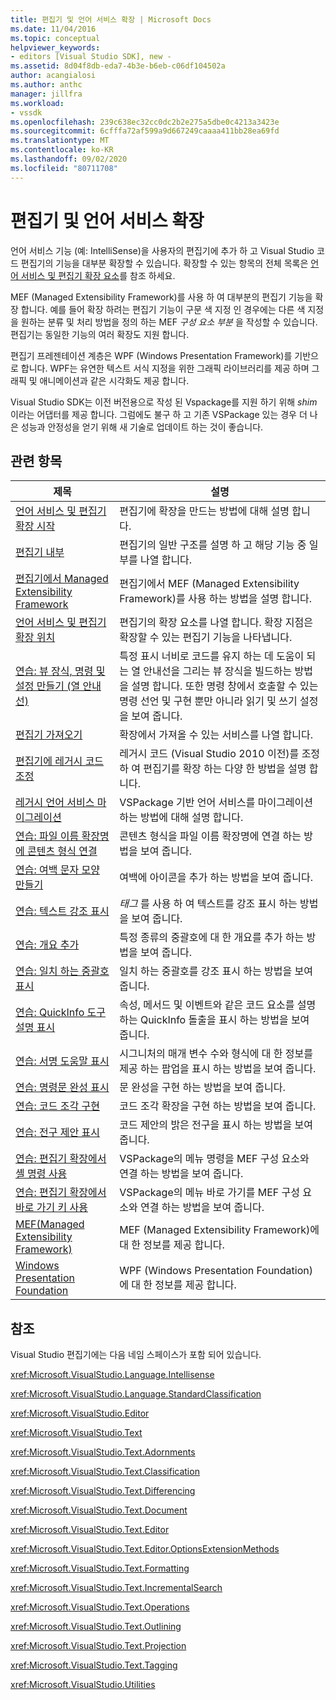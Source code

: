 ```yaml
---
title: 편집기 및 언어 서비스 확장 | Microsoft Docs
ms.date: 11/04/2016
ms.topic: conceptual
helpviewer_keywords:
- editors [Visual Studio SDK], new -
ms.assetid: 8d04f8db-eda7-4b3e-b6eb-c06df104502a
author: acangialosi
ms.author: anthc
manager: jillfra
ms.workload:
- vssdk
ms.openlocfilehash: 239c638ec32cc0dc2b2e275a5dbe0c4213a3423e
ms.sourcegitcommit: 6cfffa72af599a9d667249caaaa411bb28ea69fd
ms.translationtype: MT
ms.contentlocale: ko-KR
ms.lasthandoff: 09/02/2020
ms.locfileid: "80711708"
---
```

# <a name="extend-the-editor-and-language-services"></a>편집기 및 언어 서비스 확장
언어 서비스 기능 (예: IntelliSense)을 사용자의 편집기에 추가 하 고 Visual Studio 코드 편집기의 기능을 대부분 확장할 수 있습니다.  확장할 수 있는 항목의 전체 목록은 [언어 서비스 및 편집기 확장 요소](../extensibility/language-service-and-editor-extension-points.md)를 참조 하세요.

 MEF (Managed Extensibility Framework)를 사용 하 여 대부분의 편집기 기능을 확장 합니다. 예를 들어 확장 하려는 편집기 기능이 구문 색 지정 인 경우에는 다른 색 지정을 원하는 분류 및 처리 방법을 정의 하는 MEF *구성 요소 부분* 을 작성할 수 있습니다. 편집기는 동일한 기능의 여러 확장도 지원 합니다.

 편집기 프레젠테이션 계층은 WPF (Windows Presentation Framework)를 기반으로 합니다. WPF는 유연한 텍스트 서식 지정을 위한 그래픽 라이브러리를 제공 하며 그래픽 및 애니메이션과 같은 시각화도 제공 합니다.

 Visual Studio SDK는 이전 버전용으로 작성 된 Vspackage를 지원 하기 위해 *shim* 이라는 어댑터를 제공 합니다. 그럼에도 불구 하 고 기존 VSPackage 있는 경우 더 나은 성능과 안정성을 얻기 위해 새 기술로 업데이트 하는 것이 좋습니다.

## <a name="related-topics"></a>관련 항목

|제목|설명|
|-----------|-----------------|
|[언어 서비스 및 편집기 확장 시작](../extensibility/getting-started-with-language-service-and-editor-extensions.md)|편집기에 확장을 만드는 방법에 대해 설명 합니다.|
|[편집기 내부](../extensibility/inside-the-editor.md)|편집기의 일반 구조를 설명 하 고 해당 기능 중 일부를 나열 합니다.|
|[편집기에서 Managed Extensibility Framework](../extensibility/managed-extensibility-framework-in-the-editor.md)|편집기에서 MEF (Managed Extensibility Framework)를 사용 하는 방법을 설명 합니다.|
|[언어 서비스 및 편집기 확장 위치](../extensibility/language-service-and-editor-extension-points.md)|편집기의 확장 요소를 나열 합니다. 확장 지점은 확장할 수 있는 편집기 기능을 나타냅니다.|
|[연습: 뷰 장식, 명령 및 설정 만들기 (열 안내선)](../extensibility/walkthrough-creating-a-view-adornment-commands-and-settings-column-guides.md)|특정 표시 너비로 코드를 유지 하는 데 도움이 되는 열 안내선을 그리는 뷰 장식을 빌드하는 방법을 설명 합니다.  또한 명령 창에서 호출할 수 있는 명령 선언 및 구현 뿐만 아니라 읽기 및 쓰기 설정을 보여 줍니다.|
|[편집기 가져오기](../extensibility/editor-imports.md)|확장에서 가져올 수 있는 서비스를 나열 합니다.|
|[편집기에 레거시 코드 조정](/visualstudio/extensibility/adapting-legacy-code-to-the-editor?view=vs-2015)|레거시 코드 (Visual Studio 2010 이전)를 조정 하 여 편집기를 확장 하는 다양 한 방법을 설명 합니다.|
|[레거시 언어 서비스 마이그레이션](../extensibility/internals/migrating-a-legacy-language-service.md)|VSPackage 기반 언어 서비스를 마이그레이션하는 방법에 대해 설명 합니다.|
|[연습: 파일 이름 확장명에 콘텐츠 형식 연결](../extensibility/walkthrough-linking-a-content-type-to-a-file-name-extension.md)|콘텐츠 형식을 파일 이름 확장명에 연결 하는 방법을 보여 줍니다.|
|[연습: 여백 문자 모양 만들기](../extensibility/walkthrough-creating-a-margin-glyph.md)|여백에 아이콘을 추가 하는 방법을 보여 줍니다.|
|[연습: 텍스트 강조 표시](../extensibility/walkthrough-highlighting-text.md)|*태그* 를 사용 하 여 텍스트를 강조 표시 하는 방법을 보여 줍니다.|
|[연습: 개요 추가](../extensibility/walkthrough-outlining.md)|특정 종류의 중괄호에 대 한 개요를 추가 하는 방법을 보여 줍니다.|
|[연습: 일치 하는 중괄호 표시](../extensibility/walkthrough-displaying-matching-braces.md)|일치 하는 중괄호를 강조 표시 하는 방법을 보여 줍니다.|
|[연습: QuickInfo 도구 설명 표시](../extensibility/walkthrough-displaying-quickinfo-tooltips.md)|속성, 메서드 및 이벤트와 같은 코드 요소를 설명 하는 QuickInfo 돌출을 표시 하는 방법을 보여 줍니다.|
|[연습: 서명 도움말 표시](../extensibility/walkthrough-displaying-signature-help.md)|시그니처의 매개 변수 수와 형식에 대 한 정보를 제공 하는 팝업을 표시 하는 방법을 보여 줍니다.|
|[연습: 명령문 완성 표시](../extensibility/walkthrough-displaying-statement-completion.md)|문 완성을 구현 하는 방법을 보여 줍니다.|
|[연습: 코드 조각 구현](../extensibility/walkthrough-implementing-code-snippets.md)|코드 조각 확장을 구현 하는 방법을 보여 줍니다.|
|[연습: 전구 제안 표시](../extensibility/walkthrough-displaying-light-bulb-suggestions.md)|코드 제안의 밝은 전구을 표시 하는 방법을 보여 줍니다.|
|[연습: 편집기 확장에서 셸 명령 사용](../extensibility/walkthrough-using-a-shell-command-with-an-editor-extension.md)|VSPackage의 메뉴 명령을 MEF 구성 요소와 연결 하는 방법을 보여 줍니다.|
|[연습: 편집기 확장에서 바로 가기 키 사용](../extensibility/walkthrough-using-a-shortcut-key-with-an-editor-extension.md)|VSPackage의 메뉴 바로 가기를 MEF 구성 요소와 연결 하는 방법을 보여 줍니다.|
|[MEF(Managed Extensibility Framework)](/dotnet/framework/mef/index)|MEF (Managed Extensibility Framework)에 대 한 정보를 제공 합니다.|
|[Windows Presentation Foundation](/dotnet/framework/wpf/index)|WPF (Windows Presentation Foundation)에 대 한 정보를 제공 합니다.|

## <a name="reference"></a>참조
 Visual Studio 편집기에는 다음 네임 스페이스가 포함 되어 있습니다.

 <xref:Microsoft.VisualStudio.Language.Intellisense>

 <xref:Microsoft.VisualStudio.Language.StandardClassification>

 <xref:Microsoft.VisualStudio.Editor>

 <xref:Microsoft.VisualStudio.Text>

 <xref:Microsoft.VisualStudio.Text.Adornments>

 <xref:Microsoft.VisualStudio.Text.Classification>

 <xref:Microsoft.VisualStudio.Text.Differencing>

 <xref:Microsoft.VisualStudio.Text.Document>

 <xref:Microsoft.VisualStudio.Text.Editor>

 <xref:Microsoft.VisualStudio.Text.Editor.OptionsExtensionMethods>

 <xref:Microsoft.VisualStudio.Text.Formatting>

 <xref:Microsoft.VisualStudio.Text.IncrementalSearch>

 <xref:Microsoft.VisualStudio.Text.Operations>

 <xref:Microsoft.VisualStudio.Text.Outlining>

 <xref:Microsoft.VisualStudio.Text.Projection>

 <xref:Microsoft.VisualStudio.Text.Tagging>

 <xref:Microsoft.VisualStudio.Utilities>
